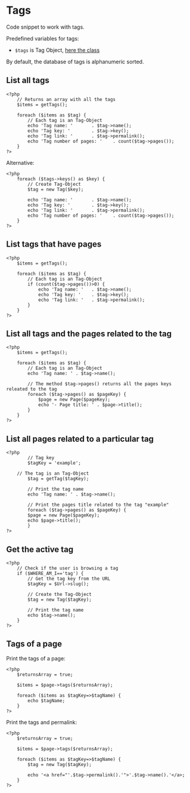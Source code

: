 # Tags
<!-- Position: 6 -->

Code snippet to work with tags.

Predefined variables for tags:
- `$tags` is Tag Object, [here the class](https://github.com/bludit/bludit/blob/master/bl-kernel/tags.class.php)

<div class="note">
By default, the database of tags is alphanumeric sorted.
</div>

<h2 id="list-all-tags">List all tags</h2>

```
<?php
	// Returns an array with all the tags
	$items = getTags();

	foreach ($items as $tag) {
		// Each tag is an Tag-Object
		echo 'Tag name: '		. $tag->name();
		echo 'Tag key: ' 		. $tag->key();
		echo 'Tag link: ' 		. $tag->permalink();
		echo 'Tag number of pages: ' 	. count($tag->pages());
	}
?>
```

Alternative:

```
<?php
	foreach ($tags->keys() as $key) {
		// Create Tag-Object
		$tag = new Tag($key);

		echo 'Tag name: '		. $tag->name();
		echo 'Tag key: ' 		. $tag->key();
		echo 'Tag link: ' 		. $tag->permalink();
		echo 'Tag number of pages: ' 	. count($tag->pages());
	}
?>
```

<h2 id="list-tags-that-have-pages">List tags that have pages</h2>

```
<?php
	$items = getTags();

	foreach ($items as $tag) {
		// Each tag is an Tag-Object
		if (count($tag->pages())>0) {
			echo 'Tag name: '	. $tag->name();
			echo 'Tag key: ' 	. $tag->key();
			echo 'Tag link: ' 	. $tag->permalink();
		}
	}
?>
```

<h2 id="list-all-tags-and-pages">List all tags and the pages related to the tag</h2>

```
<?php
	$items = getTags();

	foreach ($items as $tag) {
		// Each tag is an Tag-Object
		echo 'Tag name: ' . $tag->name();

		// The method $tag->pages() returns all the pages keys releated to the tag
		foreach ($tag->pages() as $pageKey) {
			$page = new Page($pageKey);
			echo '- Page title: ' . $page->title();
		}
	}
?>
```

<h2 id="list-all-pages-related-to-a-particular-tag">List all pages related to a particular tag</h2>

```
<?php
        // Tag key
        $tagKey = 'example';

	// The tag is an Tag-Object
        $tag = getTag($tagKey);

        // Print the tag name
        echo 'Tag name: ' . $tag->name();

        // Print the pages title related to the tag "example"
        foreach ($tag->pages() as $pageKey) {
		$page = new Page($pageKey);
		echo $page->title();
        }
?>
```

<h2 id="get-the-active-tag">Get the active tag</h2>

```
<?php
	// Check if the user is browsing a tag
	if ($WHERE_AM_I=='tag') {
		// Get the tag key from the URL
		$tagKey = $Url->slug();

		// Create the Tag-Object
		$tag = new Tag($tagKey);

		// Print the tag name
		echo $tag->name();
	}
?>
```

<h2 id="print-the-tags-of-a-page">Tags of a page</h2>

Print the tags of a page:
```
<?php
	$returnsArray = true;

	$items = $page->tags($returnsArray);

	foreach ($items as $tagKey=>$tagName) {
		echo $tagName;
	}
?>
```

Print the tags and permalink:
```
<?php
	$returnsArray = true;

	$items = $page->tags($returnsArray);

	foreach ($items as $tagKey=>$tagName) {
		$tag = new Tag($tagKey);

		echo '<a href="'.$tag->permalink().'">'.$tag->name().'</a>;
	}
?>
```

